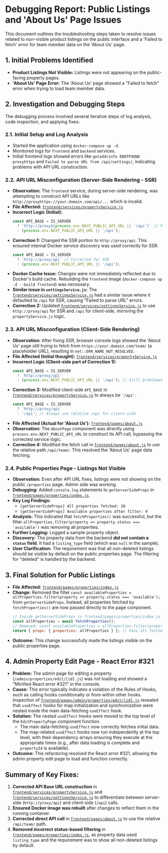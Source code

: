 # Debugging Report: Public Listings and 'About Us' Page Issues

This document outlines the troubleshooting steps taken to resolve issues related to non-visible product listings on the public interface and a 'Failed to fetch' error for team member data on the 'About Us' page.

## 1. Initial Problems Identified

*   **Product Listings Not Visible:** Listings were not appearing on the public-facing property pages.
*   **'About Us' Page Error:** The 'About Us' page showed a "Failed to fetch" error when trying to load team member data.

## 2. Investigation and Debugging Steps

The debugging process involved several iterative steps of log analysis, code inspection, and applying fixes:

### 2.1. Initial Setup and Log Analysis
*   Started the application using `docker-compose up -d`.
*   Monitored logs for `frontend` and `backend` services.
*   Initial frontend logs showed errors like `getaddrinfo ENOTFOUND proxyhttps` and `Failed to parse URL from /api/settings/`, indicating problems with API URL construction.

### 2.2. API URL Misconfiguration (Server-Side Rendering - SSR)

*   **Observation:** The `frontend` service, during server-side rendering, was attempting to construct API URLs like `http://proxyhttps://your.domain.com/api/...` which is invalid.
*   **File Affected:** [`frontend/services/propertyService.js`](frontend/services/propertyService.js)
*   **Incorrect Logic (Initial):**
    ```javascript
    const API_BASE = IS_SERVER
      ? `http://proxy${process.env.NEXT_PUBLIC_API_URL || '/api'}` // Problematic
      : (process.env.NEXT_PUBLIC_API_URL || '/api');
    ```
*   **Correction 1:** Changed the SSR portion to `http://proxy/api`. This ensured internal Docker service discovery was used correctly for SSR.
    ```javascript
    const API_BASE = IS_SERVER
      ? `http://proxy/api` // Corrected for SSR
      : (process.env.NEXT_PUBLIC_API_URL || '/api');
    ```
*   **Docker Cache Issue:** Changes were not immediately reflected due to Docker's build cache. Rebuilding the `frontend` image (`docker-compose up -d --build frontend`) was necessary.
*   **Similar issue in `settingsService.js`:** The [`frontend/services/settingsService.js`](frontend/services/settingsService.js) had a similar issue where it defaulted to `/api` for SSR, causing "Failed to parse URL" errors.
*   **Correction 2:** Updated [`frontend/services/settingsService.js`](frontend/services/settingsService.js) to use `http://proxy/api` for SSR and `/api` for client-side, mirroring the `propertyService.js` logic.

### 2.3. API URL Misconfiguration (Client-Side Rendering)

*   **Observation:** After fixing SSR, browser console logs showed the 'About Us' page still trying to fetch from `https://your.domain.com/team/` (a placeholder URL), resulting in `net::ERR_NAME_NOT_RESOLVED`.
*   **File Affected (Initial thought):** [`frontend/services/propertyService.js`](frontend/services/propertyService.js)
*   **Incorrect Logic (Client-side part of Correction 1):**
    ```javascript
    const API_BASE = IS_SERVER
      ? `http://proxy/api`
      : (process.env.NEXT_PUBLIC_API_URL || '/api'); // Still problematic if NEXT_PUBLIC_API_URL is set to a full domain
    ```
*   **Correction 3:** Modified client-side `API_BASE` in [`frontend/services/propertyService.js`](frontend/services/propertyService.js) to always be `'/api'`.
    ```javascript
    const API_BASE = IS_SERVER
      ? `http://proxy/api`
      : '/api'; // Always use relative /api for client-side
    ```
*   **File Affected (Actual for 'About Us'):** [`frontend/pages/about.js`](frontend/pages/about.js)
*   **Observation:** The `AboutPage` component was directly using `process.env.NEXT_PUBLIC_API_URL` to construct its API call, bypassing the corrected service logic.
*   **Correction 4:** Modified the fetch call in [`frontend/pages/about.js`](frontend/pages/about.js:19) to use the relative path `/api/team/`. This resolved the 'About Us' page data fetching.

### 2.4. Public Properties Page - Listings Not Visible

*   **Observation:** Even after API URL fixes, listings were not showing on the public `/properties` page. Admin side was working.
*   **Debugging:** Added `console.log` statements to `getServerSideProps` in [`frontend/pages/properties/index.js`](frontend/pages/properties/index.js).
*   **Key Log Findings:**
    *   `[getServerSideProps] All properties fetched: 20`
    *   `[getServerSideProps] Available properties after filter: 0`
*   **Analysis:** This indicated that `fetchProperties()` was successful, but the filter `allProperties.filter(property => property.status === 'available')` was removing all properties.
*   **Further Logging:** Logged a sample property object.
*   **Discovery:** The property data from the backend **did not contain a `status` field**. It had a `listing_type` field (which was `null` in the sample).
*   **User Clarification:** The requirement was that all non-deleted listings should be visible by default on the public properties page. The filtering for "deleted" is handled by the backend.

## 3. Final Solution for Public Listings

*   **File Affected:** [`frontend/pages/properties/index.js`](frontend/pages/properties/index.js)
*   **Change:** Removed the filter `const availableProperties = allProperties.filter(property => property.status === 'available');` from `getServerSideProps`. Instead, all properties fetched by `fetchProperties()` are now passed directly to the page component.
    ```javascript
    // Inside getServerSideProps in frontend/pages/properties/index.js
    const allProperties = await fetchProperties();
    // Removed: const availableProperties = allProperties.filter(property => property.status === 'available');
    return { props: { properties: allProperties } }; // Pass all fetched properties
    ```
*   **Outcome:** This change successfully made the listings visible on the public properties page.

## 4. Admin Property Edit Page - React Error #321

*   **Problem:** The admin page for editing a property (`/admin/properties/edit/[id].js`) was not loading and showed a "Minified React error #321" in the console.
*   **Cause:** This error typically indicates a violation of the Rules of Hooks, such as calling hooks conditionally or from within other hooks. Inspection of [`frontend/pages/admin/properties/edit/[id].js`](frontend/pages/admin/properties/edit/[id].js) revealed that `useEffect` hooks for map initialization and synchronization were nested inside the main data-fetching `useEffect` hook.
*   **Solution:** The nested `useEffect` hooks were moved to the top level of the `EditPropertyPage` component function.
    *   The main data-fetching `useEffect` now correctly fetches initial data.
    *   The map-related `useEffect` hooks now run independently at the top level, with their dependency arrays ensuring they execute at the appropriate times (e.g., after data loading is complete and `propertyId` is available).
*   **Outcome:** This refactoring resolved the React error #321, allowing the admin property edit page to load and function correctly.

## Summary of Key Fixes:

1.  **Corrected API Base URL construction** in [`frontend/services/propertyService.js`](frontend/services/propertyService.js) and [`frontend/services/settingsService.js`](frontend/services/settingsService.js) to differentiate between server-side (`http://proxy/api`) and client-side (`/api`) calls.
2.  **Ensured Docker image was rebuilt** after changes to reflect them in the running container.
3.  **Corrected direct API call** in [`frontend/pages/about.js`](frontend/pages/about.js:19) to use the relative `/api/team/` path.
4.  **Removed incorrect status-based filtering** in [`frontend/pages/properties/index.js`](frontend/pages/properties/index.js:78-80), as property data used `listing_type` and the requirement was to show all non-deleted listings by default.